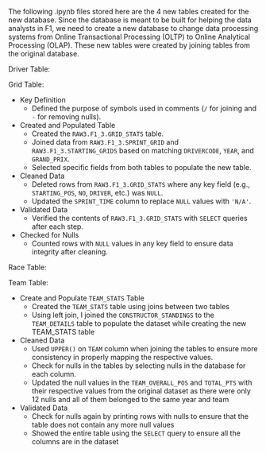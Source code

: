 The following .ipynb files stored here are the 4 new tables created for the new database. Since the database is meant to be built for helping the data analysts in F1, we need to create a new database to change data processing systems from Online Transactional Processing (OLTP) to Online Analytical Processing (OLAP). These new tables were created by joining tables from the original database.

Driver Table:

Grid Table:
- Key Definition
  - Defined the purpose of symbols used in comments (`/` for joining and `-` for removing nulls).
- Created and Populated Table
  - Created the `RAW3.F1_3.GRID_STATS` table.  
  - Joined data from `RAW3.F1_3.SPRINT_GRID` and `RAW3.F1_3.STARTING_GRIDS` based on matching `DRIVERCODE`, `YEAR`, and `GRAND_PRIX`.  
  - Selected specific fields from both tables to populate the new table.
- Cleaned Data
  - Deleted rows from `RAW3.F1_3.GRID_STATS` where any key field (e.g., `STARTING_POS`, `NO`, `DRIVER`, etc.) was `NULL`.
  - Updated the `SPRINT_TIME` column to replace `NULL` values with `'N/A'`.
- Validated Data
  - Verified the contents of `RAW3.F1_3.GRID_STATS` with `SELECT` queries after each step.
- Checked for Nulls
  - Counted rows with `NULL` values in any key field to ensure data integrity after cleaning.

Race Table:

Team Table:
- Create and Populate `TEAM_STATS` Table
  - Created the `TEAM_STATS` table using joins between two tables
  - Using left join, I joined the `CONSTRUCTOR_STANDINGS` to the `TEAM_DETAILS` table to populate the dataset while creating the new TEAM_STATS table
- Cleaned Data
  - Used `UPPER()` on `TEAM` column when joining the tables to ensure more consistency in properly mapping the respective values.
  - Check for nulls in the tables by selecting nulls in the database for each column.
  - Updated the null values in the `TEAM_OVERALL_POS` and `TOTAL_PTS` with their respective values from the original dataset as there were only 12 nulls and all of them belonged to the same year and team
- Validated Data
  - Check for nulls again by printing rows with nulls to ensure that the table does not contain any more null values
  - Showed the entire table using the `SELECT` query to ensure all the  columns are in the dataset
